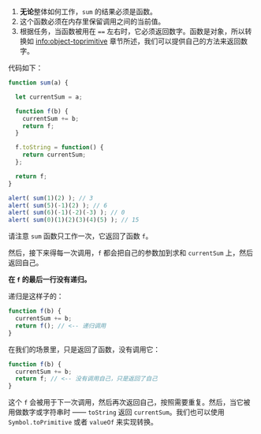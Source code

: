 
1. **无论**整体如何工作，`sum` 的结果必须是函数。
2. 这个函数必须在内存里保留调用之间的当前值。
3. 根据任务，当函数被用在 `==` 左右时，它必须返回数字。函数是对象，所以转换如 <info:object-toprimitive> 章节所述，我们可以提供自己的方法来返回数字。

代码如下：

```js run
function sum(a) {

  let currentSum = a;

  function f(b) {
    currentSum += b;
    return f;
  }

  f.toString = function() {
    return currentSum;
  };

  return f;
}

alert( sum(1)(2) ); // 3
alert( sum(5)(-1)(2) ); // 6
alert( sum(6)(-1)(-2)(-3) ); // 0
alert( sum(0)(1)(2)(3)(4)(5) ); // 15
```

请注意 `sum` 函数只工作一次，它返回了函数 `f`。

然后，接下来得每一次调用，`f` 都会把自己的参数加到求和 `currentSum` 上，然后返回自己。

**在 `f` 的最后一行没有递归。**

递归是这样子的：

```js
function f(b) {
  currentSum += b;
  return f(); // <-- 递归调用
}
```

在我们的场景里，只是返回了函数，没有调用它：

```js
function f(b) {
  currentSum += b;
  return f; // <-- 没有调用自己，只是返回了自己
}
```

这个 `f` 会被用于下一次调用，然后再次返回自己，按照需要重复。然后，当它被用做数字或字符串时 —— `toString` 返回 `currentSum`。我们也可以使用 `Symbol.toPrimitive` 或者 `valueOf` 来实现转换。
